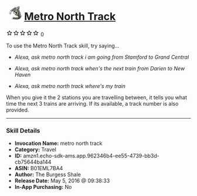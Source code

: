 # &nbsp;<img src="skill_icon" alt="Metro North Track icon" width="36"> [Metro North Track](http://alexa.amazon.com/#skills/amzn1.echo-sdk-ams.app.962346b4-ee55-4739-bb3d-cb75644ba144)
![0 stars](../../images/ic_star_border_black_18dp_1x.png)![0 stars](../../images/ic_star_border_black_18dp_1x.png)![0 stars](../../images/ic_star_border_black_18dp_1x.png)![0 stars](../../images/ic_star_border_black_18dp_1x.png)![0 stars](../../images/ic_star_border_black_18dp_1x.png) 0

To use the Metro North Track skill, try saying...

* *Alexa, ask metro north track i am going from Stamford to Grand Central*

* *Alexa, ask metro north track when's the next train from Darien to New Haven*

* *Alexa, ask metro north track where's my train*

When you give it the 2 stations you are travelling between, it tells you what time the next 3 trains are arriving. If its available, a track number is also provided.

***

### Skill Details

* **Invocation Name:** metro north track
* **Category:** Travel
* **ID:** amzn1.echo-sdk-ams.app.962346b4-ee55-4739-bb3d-cb75644ba144
* **ASIN:** B01EML7BA4
* **Author:** The Burgess Shale
* **Release Date:** May 5, 2016 @ 09:38:33
* **In-App Purchasing:** No
